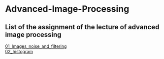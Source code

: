 # Advanced-Image-Processing

## List of the assignment of the lecture of advanced image processing

[01_Images_noise_and_filtering](/01_Images_noise_and_filtering)  
[02_histogram](/02_histogram)
